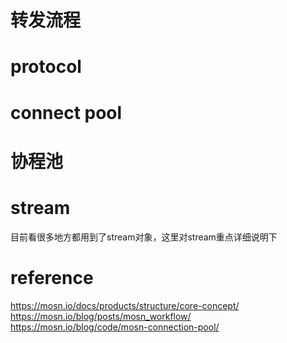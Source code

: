 # 转发流程

# protocol

# connect pool

# 协程池

# stream
目前看很多地方都用到了stream对象，这里对stream重点详细说明下

# reference
https://mosn.io/docs/products/structure/core-concept/
https://mosn.io/blog/posts/mosn_workflow/
https://mosn.io/blog/code/mosn-connection-pool/